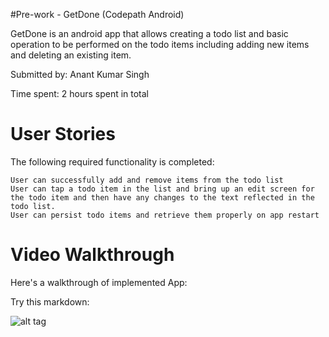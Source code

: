 #Pre-work - GetDone (Codepath Android)

GetDone is an android app that allows creating a todo list and basic operation to be performed on the todo items including adding new items and deleting an existing item.

Submitted by: Anant Kumar Singh

Time spent: 2 hours spent in total

# User Stories

The following required functionality is completed:

    User can successfully add and remove items from the todo list
    User can tap a todo item in the list and bring up an edit screen for the todo item and then have any changes to the text reflected in the todo list.
    User can persist todo items and retrieve them properly on app restart

# Video Walkthrough

Here's a walkthrough of implemented App:


Try this markdown:

![alt tag](https://docs.google.com/uc?export=download&id=0B9lWGEVc_JwRZmFfcW44UlpFV1E)
